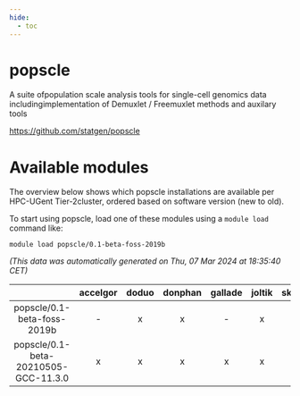 ```yaml
---
hide:
  - toc
---
```


popscle
=======


A suite ofpopulation scale analysis tools for single-cell genomics data includingimplementation of Demuxlet / Freemuxlet methods and auxilary tools

https://github.com/statgen/popscle
# Available modules


The overview below shows which popscle installations are available per HPC-UGent Tier-2cluster, ordered based on software version (new to old).

To start using popscle, load one of these modules using a `module load` command like:

```shell
module load popscle/0.1-beta-foss-2019b
```

*(This data was automatically generated on Thu, 07 Mar 2024 at 18:35:40 CET)*  

| |accelgor|doduo|donphan|gallade|joltik|skitty|
| :---: | :---: | :---: | :---: | :---: | :---: | :---: |
|popscle/0.1-beta-foss-2019b|-|x|x|-|x|x|
|popscle/0.1-beta-20210505-GCC-11.3.0|x|x|x|x|x|x|
